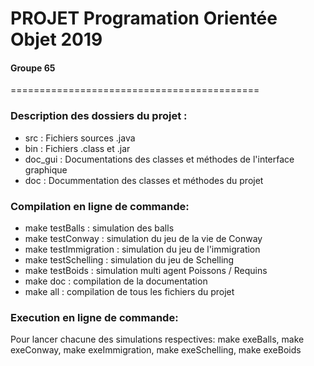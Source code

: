 # PROJET Programation Orientée Objet 2019
#### Groupe 65
===========================================


### Description des dossiers du projet :

* src : Fichiers sources .java
* bin : Fichiers .class et .jar
* doc_gui : Documentations des classes et méthodes de l'interface graphique
* doc : Docummentation des classes et méthodes du projet


### Compilation en ligne de commande: 

* make testBalls : simulation des balls
* make testConway : simulation du jeu de la vie de Conway
* make testImmigration : simulation du jeu de l'immigration
* make testSchelling : simulation du jeu de Schelling
* make testBoids : simulation multi agent Poissons / Requins
* make doc : compilation de la documentation
* make all : compilation de tous les fichiers du projet


### Execution en ligne de commande:

Pour lancer chacune des simulations respectives:
make exeBalls, make exeConway, make exeImmigration, make exeSchelling, make exeBoids

